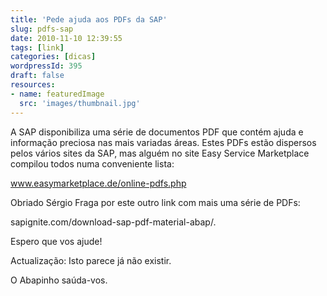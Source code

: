 ```yaml
---
title: 'Pede ajuda aos PDFs da SAP'
slug: pdfs-sap
date: 2010-11-10 12:39:55
tags: [link]
categories: [dicas]
wordpressId: 395
draft: false
resources:
- name: featuredImage
  src: 'images/thumbnail.jpg'
---
```

A SAP disponibiliza uma série de documentos PDF que contém ajuda e informação preciosa nas mais variadas áreas. Estes PDFs estão dispersos pelos vários sites da SAP, mas alguém no site Easy Service Marketplace compilou todos numa conveniente lista:

www.easymarketplace.de/online-pdfs.php

Obriado Sérgio Fraga por este outro link com mais uma série de PDFs:

sapignite.com/download-sap-pdf-material-abap/.

Espero que vos ajude!

Actualização: Isto parece já não existir.

O Abapinho saúda-vos.

